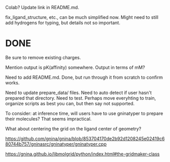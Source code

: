 Colab? Update link in README.md.

fix_ligand_structure, etc., can be much simplified now. Might need to still add
hydrogens for typing, but details not so important.

# DONE

Be sure to remove existing charges.

Mention output is pK(affinity) somewhere. Output in terms of mM?

Need to add README.md. Done, but run through it from scratch to confirm works.

Need to update prepare_data/ files. Need to auto detect if user hasn't prepared
that directory. Need to test. Perhaps move everyhting to train, organize scripts
as best you can, but then say not supported.

To consider: at inference time, will users have to use gninatyper to prepare
their molecules? That seems impractical.

What about centering the grid on the ligand center of geometry?

https://github.com/gnina/gnina/blob/853704170de2b92d1208245e02419c680744b757/gninasrc/gninatyper/gninatyper.cpp

https://gnina.github.io/libmolgrid/python/index.html#the-gridmaker-class

